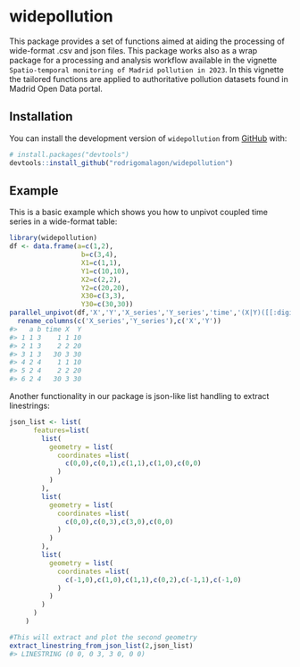 
<!-- README.md is generated from README.Rmd. Please edit that file -->

# widepollution

<!-- badges: start -->
<!-- badges: end -->

This package provides a set of functions aimed at aiding the processing
of wide-format .csv and json files. This package works also as a wrap
package for a processing and analysis workflow available in the vignette
`Spatio-temporal monitoring of Madrid pollution in 2023`. In this
vignette the tailored functions are applied to authoritative pollution
datasets found in Madrid Open Data portal.

## Installation

You can install the development version of `widepollution` from
[GitHub](https://github.com/rodrigomalagon/widepollution) with:

``` r
# install.packages("devtools")
devtools::install_github("rodrigomalagon/widepollution")
```

## Example

This is a basic example which shows you how to unpivot coupled time
series in a wide-format table:

``` r
library(widepollution)
df <- data.frame(a=c(1,2),
                  b=c(3,4),
                  X1=c(1,1),
                  Y1=c(10,10),
                  X2=c(2,2),
                  Y2=c(20,20),
                  X30=c(3,3),
                  Y30=c(30,30))
parallel_unpivot(df,'X','Y','X_series','Y_series','time','(X|Y)([[:digit:]]+)')|>
  rename_columns(c('X_series','Y_series'),c('X','Y'))
#>   a b time X  Y
#> 1 1 3    1 1 10
#> 2 1 3    2 2 20
#> 3 1 3   30 3 30
#> 4 2 4    1 1 10
#> 5 2 4    2 2 20
#> 6 2 4   30 3 30
```

Another functionality in our package is json-like list handling to
extract linestrings:

``` r
json_list <- list(
      features=list(
        list(
          geometry = list(
            coordinates =list(
              c(0,0),c(0,1),c(1,1),c(1,0),c(0,0)
            )
          )
        ),
        list(
          geometry = list(
            coordinates =list(
              c(0,0),c(0,3),c(3,0),c(0,0)
            )
          )
        ),
        list(
          geometry = list(
            coordinates =list(
              c(-1,0),c(1,0),c(1,1),c(0,2),c(-1,1),c(-1,0)
            )
          )
        )
      )
    )

#This will extract and plot the second geometry
extract_linestring_from_json_list(2,json_list)
#> LINESTRING (0 0, 0 3, 3 0, 0 0)
```
